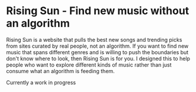 # Rising Sun - Find new music without an algorithm

Rising Sun is a website that pulls the best new songs and trending picks from sites curated by real people, not an algorithm. If you want to find new music that spans different genres and is willing to push the boundaries but don't know where to look, then Rising Sun is for you. I designed this to help people who want to explore different kinds of music rather than just consume what an algorithm is feeding them.

Currently a work in progress
